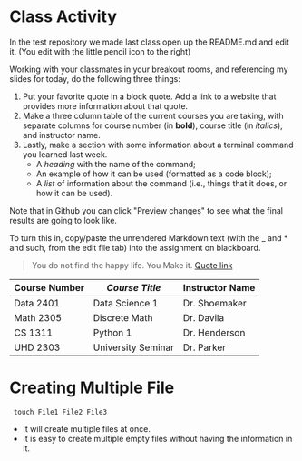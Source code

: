 # Class Activity
 
In the test repository we made last class open up the README.md and edit it. (You edit with the little pencil icon to the right) 

Working with your classmates in your breakout rooms, and referencing my slides for today, do the following three things:

1. Put your favorite quote in a block quote. Add a link to a website that provides more information about that quote. 
2. Make a three column table of the current courses you are taking, with separate columns for course number (in __bold__), course title (in _italics_), and instructor name.
3. Lastly, make a section with some information about a terminal command you learned last week.
     + A _heading_ with the name of the command;
     + An example of how it can be used (formatted as a code block);
     + A _list_ of information about the command (i.e., things that it does, or how it can be used).
     
Note that in Github you can click "Preview changes" to see what the final results are going to look like. 
     
To turn this in, copy/paste the unrendered Markdown text (with the _ and * and such, from the edit file tab) into the assignment on blackboard.     

> You do not find the happy life. You Make it. 
[Quote link](https://www.quotespedia.org/authors/c/camilla-eyring-kimball/you-do-not-find-the-happy-life-you-make-it-camilla-eyring-kimball/)

|**Course Number**| *Course Title*  |  Instructor Name|
|:----------------|-----------------|:----------------|
|Data 2401        |Data Science 1   |Dr. Shoemaker    |
|Math 2305        | Discrete Math   |Dr. Davila       |
|CS 1311          |Python 1         |Dr. Henderson    |
|UHD 2303         |University Seminar|Dr. Parker      |

# **Creating Multiple File**
```
 touch File1 File2 File3
```
- It will create multiple files at once. 
- It is easy to create multiple empty files without having the information in it.
